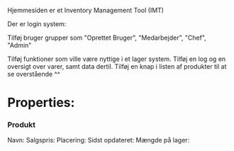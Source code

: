 Hjemmesiden er et Inventory Management Tool (IMT)

Der er login system:

Tilføj bruger grupper som "Oprettet Bruger", "Medarbejder", "Chef", "Admin"

Tilføj funktioner som ville være nyttige i et lager system.
Tilføj en log og en oversigt over varer, samt data dertil.
Tilføj en knap i listen af produkter til at se overstående ^^

# Properties:

### Produkt

Navn:
Salgspris:
Placering:
Sidst opdateret:
Mængde på lager:
